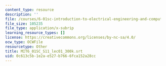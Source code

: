 ```yaml
---
content_type: resource
description: ''
file: /courses/6-01sc-introduction-to-electrical-engineering-and-computer-science-i-spring-2011/0c613c5b1e2ae527b7666fca152a28cc_MIT6_01SC_S11_lec01_300k.srt
file_size: 105235
file_type: application/x-subrip
learning_resource_types: []
license: https://creativecommons.org/licenses/by-nc-sa/4.0/
ocw_type: OCWFile
resourcetype: Other
title: MIT6_01SC_S11_lec01_300k.srt
uid: 0c613c5b-1e2a-e527-b766-6fca152a28cc
---
```

